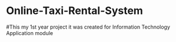 # Online-Taxi-Rental-System

#This my 1st year project it was created for Information Technology Application module
